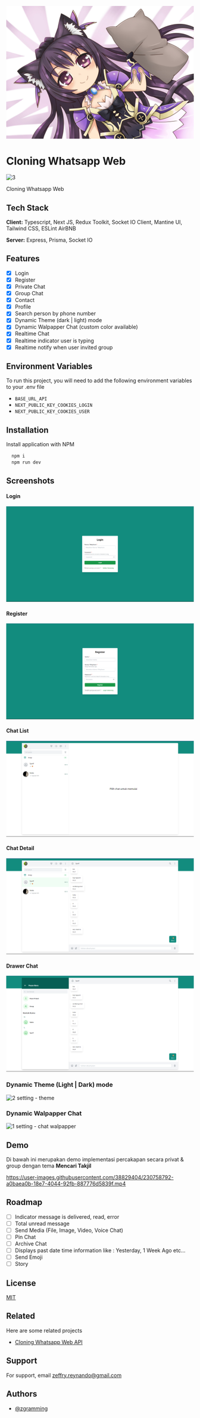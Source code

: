 ![Logo](github/background.jpg)

# Cloning Whatsapp Web

![3](https://user-images.githubusercontent.com/38829404/231115894-c27b05ce-7efe-43b0-af5a-e00c5a1fdda8.png)

Cloning Whatsapp Web

## Tech Stack

**Client:** Typescript, Next JS, Redux Toolkit, Socket IO Client, Mantine UI, Tailwind CSS, ESLint AirBNB

**Server:** Express, Prisma, Socket IO

## Features

- [x] Login
- [x] Register
- [x] Private Chat
- [x] Group Chat
- [x] Contact
- [x] Profile
- [x] Search person by phone number
- [x] Dynamic Theme (dark | light) mode
- [x] Dynamic Walpapper Chat (custom color available)
- [x] Realtime Chat
- [x] Realtime indicator user is typing
- [x] Realtime notify when user invited group

## Environment Variables

To run this project, you will need to add the following environment variables to your .env file

- `BASE_URL_API`
- `NEXT_PUBLIC_KEY_COOKIES_LOGIN`
- `NEXT_PUBLIC_KEY_COOKIES_USER`

## Installation

Install application with NPM

```bash
  npm i
  npm run dev
```

## Screenshots

#### Login

![Login](github/screenshots/1.%20login.png)

#### Register

![Login](github/screenshots/2.%20register.png)

#### Chat List

![Login](github/screenshots/3.chat%20list.png)

#### Chat Detail

![Login](github/screenshots/4.%20chat%20detail.png)

#### Drawer Chat

![Login](github/screenshots/5.%20Drawer%20Chat.png)

### Dynamic Theme (Light | Dark) mode

![2  setting - theme](https://user-images.githubusercontent.com/38829404/231118752-83e3b01f-6b6d-4032-a9f4-1458b842913e.gif)

### Dynamic Walpapper Chat

![1  setting - chat walpapper](https://user-images.githubusercontent.com/38829404/231118814-9e9d065a-dacb-4cf9-b60d-7212a65e8fd8.gif)


## Demo

Di bawah ini merupakan demo implementasi percakapan secara privat & group dengan tema **Mencari Takjil**


https://user-images.githubusercontent.com/38829404/230758792-a0baea0b-18e7-4044-92fb-887776d5839f.mp4


## Roadmap

- [ ] Indicator message is delivered, read, error
- [ ] Total unread message
- [ ] Send Media (File, Image, Video, Voice Chat)
- [ ] Pin Chat
- [ ] Archive Chat
- [ ] Displays past date time information like : Yesterday, 1 Week Ago etc...
- [ ] Send Emoji
- [ ] Story

## License

[MIT](https://choosealicense.com/licenses/mit/)

## Related

Here are some related projects

- [Cloning Whatsapp Web API](https://github.com/zgramming/Cloning-Whatsapp-Web-API)

## Support

For support, email zeffry.reynando@gmail.com

## Authors

- [@zgramming](https://github.com/zgramming)
